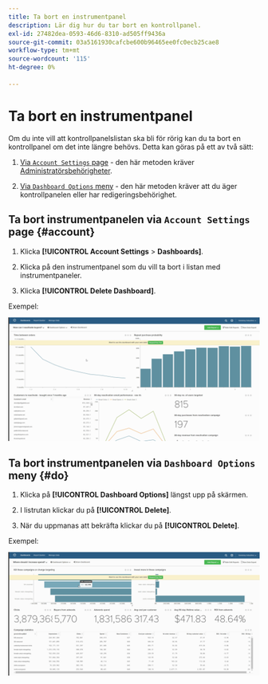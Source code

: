 ```yaml
---
title: Ta bort en instrumentpanel
description: Lär dig hur du tar bort en kontrollpanel.
exl-id: 27482dea-0593-46d6-8310-ad505ff9436a
source-git-commit: 03a5161930cafcbe600b96465ee0fc0ecb25cae8
workflow-type: tm+mt
source-wordcount: '115'
ht-degree: 0%

---
```


# Ta bort en instrumentpanel

Om du inte vill att kontrollpanelslistan ska bli för rörig kan du ta bort en kontrollpanel om det inte längre behövs. Detta kan göras på ett av två sätt:

1. [Via `Account Settings` page](#account) - den här metoden kräver [Administratörsbehörigheter](../../administrator/user-management/user-management.md).

1. [Via `Dashboard Options` meny](#do) - den här metoden kräver att du äger kontrollpanelen eller har redigeringsbehörighet.

## Ta bort instrumentpanelen via `Account Settings` page {#account}

1. Klicka **[!UICONTROL Account Settings** > **Dashboards]**.

1. Klicka på den instrumentpanel som du vill ta bort i listan med instrumentpaneler.

1. Klicka **[!UICONTROL Delete Dashboard]**.

Exempel:

![ta bort instrumentpanel](../../assets/deleting_dash.gif)<!--{: width="703" height="346"}-->

## Ta bort instrumentpanelen via `Dashboard Options` meny {#do}

1. Klicka på **[!UICONTROL Dashboard Options]** längst upp på skärmen.

1. I listrutan klickar du på **[!UICONTROL Delete]**.

1. När du uppmanas att bekräfta klickar du på **[!UICONTROL Delete]**.

Exempel:

![ta bort instrumentpanel](../../assets/deleting_dash_2.gif)<!--{: width="703" height="347"}-->
